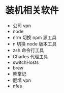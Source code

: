 # 装机相关软件

-   公司 vpn
-   node
-   nrm 切换 npm 源工具
-   n 切换 node 版本工具
-   zsh 命令行工具
-   Charles 代理工具
-   switchHosts
-   brew
-   熊掌记
-   翻墙 vpn
-   nfes
